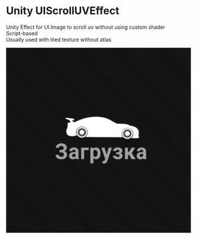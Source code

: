 # Unity UIScrollUVEffect
Unity Effect for UI.Image to scroll uv without using custom shader
<br>Script-based
<br>Usually used with tiled texture without atlas

![alt text](https://github.com/mitay-walle/Unity_UIScrollUVEffect/blob/main/drag_race_loading2.gif?raw=true)
